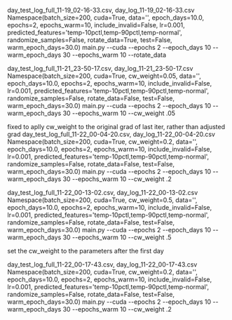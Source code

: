day_test_log_full_11-19_02-16-33.csv, day_log_11-19_02-16-33.csv
Namespace(batch_size=200, cuda=True, data='', epoch_days=10.0, epochs=2, epochs_warm=10, include_invalid=False, lr=0.001, predicted_features='temp-10pctl,temp-90pctl,temp-normal', randomize_samples=False, rotate_data=True, test=False, warm_epoch_days=30.0)
main.py --cuda --epochs 2 --epoch_days 10 --warm_epoch_days 30 --epochs_warm 10 --rotate_data


day_test_log_full_11-21_23-50-17.csv, day_log_11-21_23-50-17.csv
Namespace(batch_size=200, cuda=True, cw_weight=0.05, data='', epoch_days=10.0, epochs=2, epochs_warm=10, include_invalid=False, lr=0.001, predicted_features='temp-10pctl,temp-90pctl,temp-normal', randomize_samples=False, rotate_data=False, test=False, warm_epoch_days=30.0)
main.py --cuda --epochs 2 --epoch_days 10 --warm_epoch_days 30 --epochs_warm 10 --cw_weight .05

fixed to aplly cw_weight to the original grad of last iter, rather than adjusted grad
day_test_log_full_11-22_00-04-20.csv, day_log_11-22_00-04-20.csv
Namespace(batch_size=200, cuda=True, cw_weight=0.2, data='', epoch_days=10.0, epochs=2, epochs_warm=10, include_invalid=False, lr=0.001, predicted_features='temp-10pctl,temp-90pctl,temp-normal', randomize_samples=False, rotate_data=False, test=False, warm_epoch_days=30.0)
main.py --cuda --epochs 2 --epoch_days 10 --warm_epoch_days 30 --epochs_warm 10 --cw_weight .2

day_test_log_full_11-22_00-13-02.csv, day_log_11-22_00-13-02.csv
Namespace(batch_size=200, cuda=True, cw_weight=0.5, data='', epoch_days=10.0, epochs=2, epochs_warm=10, include_invalid=False, lr=0.001, predicted_features='temp-10pctl,temp-90pctl,temp-normal', randomize_samples=False, rotate_data=False, test=False, warm_epoch_days=30.0)
main.py --cuda --epochs 2 --epoch_days 10 --warm_epoch_days 30 --epochs_warm 10 --cw_weight .5

set the cw_weight to the parameters after the first day

day_test_log_full_11-22_00-17-43.csv, day_log_11-22_00-17-43.csv
Namespace(batch_size=200, cuda=True, cw_weight=0.2, data='', epoch_days=10.0, epochs=2, epochs_warm=10, include_invalid=False, lr=0.001, predicted_features='temp-10pctl,temp-90pctl,temp-normal', randomize_samples=False, rotate_data=False, test=False, warm_epoch_days=30.0)
main.py --cuda --epochs 2 --epoch_days 10 --warm_epoch_days 30 --epochs_warm 10 --cw_weight .2

